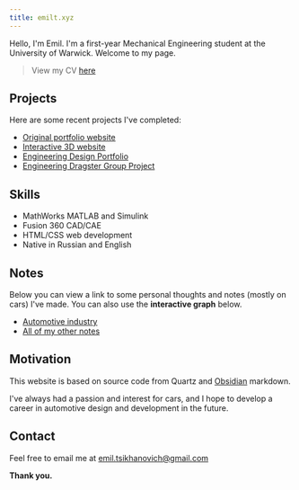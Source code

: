 ```yaml
---
title: emilt.xyz
---
```

Hello, I'm Emil. I'm a first-year Mechanical Engineering student at the University of Warwick. Welcome to my page.

>View my CV [here](https://drive.google.com/file/d/1pToYvn9GSWlTPdeS1-IEGbN8qMc472RJ/view)

## Projects

Here are some recent projects I've completed:

- [Original portfolio website](emil/projects/Original%20portfolio%20website.md)
- [Interactive 3D website](emil/projects/Interactive%203D%20website.md)
- [Engineering Design Portfolio](emil/projects/Engineering%20Design%20Portfolio.md)
- [Engineering Dragster Group Project](emil/projects/Engineering%20Dragster%20Group%20Project.md)


## Skills 

- MathWorks MATLAB and Simulink
- Fusion 360 CAD/CAE
- HTML/CSS web development
- Native in Russian and English

## Notes

Below you can view a link to some personal thoughts and notes (mostly on cars) I've made. You can also use the **interactive graph** below.

- [Automotive industry](/tags/cars)
- [All of my other notes](/emil)


## Motivation

This website is based on source code from Quartz and [Obsidian](https://obsidian.md/) markdown.

I've always had a passion and interest for cars, and I hope to develop a career in automotive design and development in the future.


## Contact

Feel free to email me at [emil.tsikhanovich@gmail.com](https://mailto:emil.tsikhanovich@gmail.com)

**Thank you.**




